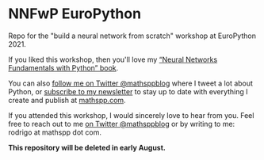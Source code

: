 # NNFwP EuroPython

Repo for the "build a neural network from scratch" workshop at EuroPython 2021.

If you liked this workshop, then you'll love my [“Neural Networks Fundamentals with Python” book](https://gum.co/nnfwp).

You can also [follow me on Twitter @mathsppblog](https://twitter.com/mathsppblog) where I tweet a lot about Python, or [subscribe to my newsletter](https://mathspp.com/subscribe) to stay up to date with everything I create and publish at [mathspp.com](https://mathspp.com).

If you attended this workshop, I would sincerely love to hear from you.
Feel free to reach out to me [on Twitter @mathsppblog](https://twitter.com/mathsppblog) or by writing to me: rodrigo at mathspp dot com.

**This repository will be deleted in early August.**
